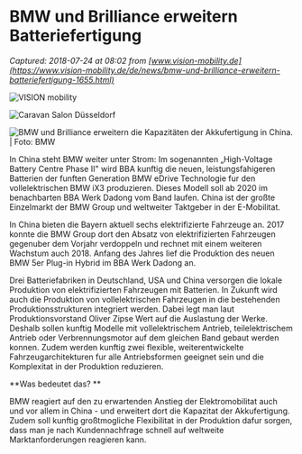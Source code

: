 # BMW und Brilliance erweitern Batteriefertigung

_Captured: 2018-07-24 at 08:02 from [www.vision-mobility.de](https://www.vision-mobility.de/de/news/bmw-und-brilliance-erweitern-batteriefertigung-1655.html)_

![VISION mobility](https://www.vision-mobility.de/sites/default/files/public/styles/_ausgabe/public/images-ausgabe/vm0418-1.jpg?itok=o6VbWyc2)

![Caravan Salon Düsseldorf](https://www.vision-mobility.de/sites/default/files/public/styles/_galerie_1050x700_/public/images-termine/zixngnlmjfbsgvxemnqe0aghk5x4qnriif6majlp.jpg?itok=FcIpDOQQ)

![BMW und Brilliance erweitern die Kapazitäten der Akkufertigung in China. | Foto: BMW](https://www.vision-mobility.de/sites/default/files/public/styles/_galerie_2100x1400_/public/images-news-teaser/29-5-bmw-high-volt-china.jpg?itok=QdEUtiBz)

In China steht BMW weiter unter Strom: Im sogenannten „High-Voltage Battery Centre Phase II" wird BBA kunftig die neuen, leistungsfahigeren Batterien der funften Generation BMW eDrive Technologie fur den vollelektrischen BMW iX3 produzieren. Dieses Modell soll ab 2020 im benachbarten BBA Werk Dadong vom Band laufen. China ist der großte Einzelmarkt der BMW Group und weltweiter Taktgeber in der E-Mobilitat.

In China bieten die Bayern aktuell sechs elektrifizierte Fahrzeuge an. 2017 konnte die BMW Group dort den Absatz von elektrifizierten Fahrzeugen gegenuber dem Vorjahr verdoppeln und rechnet mit einem weiteren Wachstum auch 2018. Anfang des Jahres lief die Produktion des neuen BMW 5er Plug-in Hybrid im BBA Werk Dadong an.

Drei Batteriefabriken in Deutschland, USA und China versorgen die lokale Produktion von elektrifizierten Fahrzeugen mit Batterien. In Zukunft wird auch die Produktion von vollelektrischen Fahrzeugen in die bestehenden Produktionsstrukturen integriert werden. Dabei legt man laut Produktionsvorstand Oliver Zipse Wert auf die Auslastung der Werke. Deshalb sollen kunftig Modelle mit vollelektrischem Antrieb, teilelektrischem Antrieb oder Verbrennungsmotor auf dem gleichen Band gebaut werden konnen. Zudem werden kunftig zwei flexible, weiterentwickelte Fahrzeugarchitekturen fur alle Antriebsformen geeignet sein und die Komplexitat in der Produktion reduzieren.

**Was bedeutet das? **

BMW reagiert auf den zu erwartenden Anstieg der Elektromobilitat auch und vor allem in China - und erweitert dort die Kapazitat der Akkufertigung. Zudem soll kunftig großtmogliche Flexibilitat in der Produktion dafur sorgen, dass man je nach Kundennachfrage schnell auf weltweite Marktanforderungen reagieren kann.
